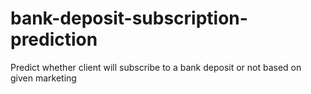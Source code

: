 # bank-deposit-subscription-prediction
Predict whether client will subscribe to a bank deposit or not based on given marketing
